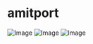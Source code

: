 # amitport
![Image](https://github.com/user-attachments/assets/b04beb2b-8dff-4f0b-ba74-5934d23829e7)
![Image](https://github.com/user-attachments/assets/e4a41418-93e9-4a7b-bf89-087f7aebbf0c)
![Image](https://github.com/user-attachments/assets/4017b8a6-f249-483a-ae04-90196e4232e7)
